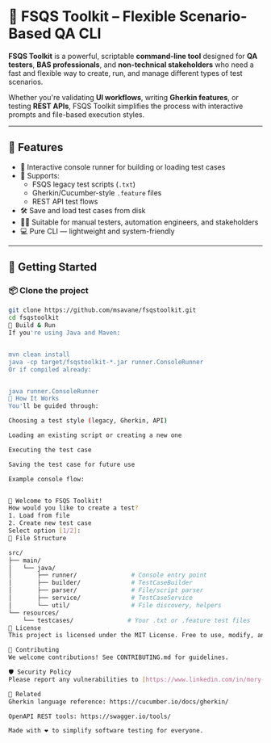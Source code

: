 # 🧪 FSQS Toolkit – Flexible Scenario-Based QA CLI

**FSQS Toolkit** is a powerful, scriptable **command-line tool** designed for **QA testers**, **BAS professionals**, and **non-technical stakeholders** who need a fast and flexible way to create, run, and manage different types of test scenarios.

Whether you're validating **UI workflows**, writing **Gherkin features**, or testing **REST APIs**, FSQS Toolkit simplifies the process with interactive prompts and file-based execution styles.

---

## 🚀 Features

- 🎉 Interactive console runner for building or loading test cases
- 📄 Supports:
  - FSQS legacy test scripts (`.txt`)
  - Gherkin/Cucumber-style `.feature` files
  - REST API test flows
- 🛠 Save and load test cases from disk
- 👨‍💻 Suitable for manual testers, automation engineers, and stakeholders
- 💻 Pure CLI — lightweight and system-friendly

---

## 🏁 Getting Started

### 📦 Clone the project

```bash
git clone https://github.com/msavane/fsqstoolkit.git
cd fsqstoolkit
🔧 Build & Run
If you're using Java and Maven:


mvn clean install
java -cp target/fsqstoolkit-*.jar runner.ConsoleRunner
Or if compiled already:


java runner.ConsoleRunner
🧭 How It Works
You'll be guided through:

Choosing a test style (legacy, Gherkin, API)

Loading an existing script or creating a new one

Executing the test case

Saving the test case for future use

Example console flow:


🎉 Welcome to FSQS Toolkit!
How would you like to create a test?
1. Load from file
2. Create new test case
Select option [1/2]:
📁 File Structure

src/
├── main/
│   └── java/
│       ├── runner/               # Console entry point
│       ├── builder/              # TestCaseBuilder
│       ├── parser/               # File/script parser
│       ├── service/              # TestCaseService
│       └── util/                 # File discovery, helpers
└── resources/
    └── testcases/               # Your .txt or .feature test files
📃 License
This project is licensed under the MIT License. Free to use, modify, and distribute.

🤝 Contributing
We welcome contributions! See CONTRIBUTING.md for guidelines.

🛡 Security Policy
Please report any vulnerabilities to [https://www.linkedin.com/in/mory-savané-63337220/].

🔗 Related
Gherkin language reference: https://cucumber.io/docs/gherkin/

OpenAPI REST tools: https://swagger.io/tools/

Made with ❤️ to simplify software testing for everyone.
